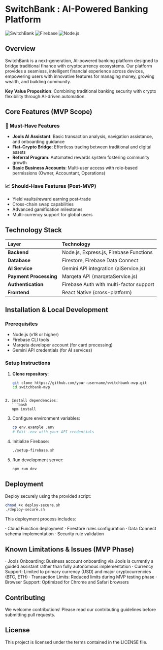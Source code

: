 # SwitchBank : AI-Powered Banking Platform

![SwitchBank](https://img.shields.io/badge/Version-MVP-green.svg)
![Firebase](https://img.shields.io/badge/Platform-Firebase-orange.svg)
![Node.js](https://img.shields.io/badge/Runtime-Node.js-green.svg)

## Overview

SwitchBank is a next-generation, AI-powered banking platform designed to bridge traditional finance with cryptocurrency ecosystems. Our platform provides a seamless, intelligent financial experience across devices, empowering users with innovative features for managing money, growing wealth, and building community.

**Key Value Proposition**: Combining traditional banking security with crypto flexibility through AI-driven automation.

## Core Features (MVP Scope)

### 🎯 Must-Have Features
- **Jools AI Assistant**: Basic transaction analysis, navigation assistance, and onboarding guidance
- **Fiat-Crypto Bridge**: Effortless trading between traditional and digital assets
- **Referral Program**: Automated rewards system fostering community growth
- **Basic Business Accounts**: Multi-user access with role-based permissions (Owner, Accountant, Operations)

### 📈 Should-Have Features (Post-MVP)
- Yield vaults/reward earning post-trade
- Cross-chain swap capabilities
- Advanced gamification milestones
- Multi-currency support for global users

## Technology Stack

| **Layer** | **Technology** |
| :--- | :--- |
| **Backend** | Node.js, Express.js, Firebase Functions |
| **Database** | Firestore, Firebase Data Connect |
| **AI Service** | Gemini API integration (aiService.js) |
| **Payment Processing** | Marqeta API (marqetaService.js) |
| **Authentication** | Firebase Auth with multi-factor support |
| **Frontend** | React Native (cross-platform) |

## Installation & Local Development

### Prerequisites
- Node.js (v18 or higher)
- Firebase CLI tools
- Marqeta developer account (for card processing)
- Gemini API credentials (for AI services)

### Setup Instructions

1. **Clone repository**:
   ```bash
   git clone https://github.com/your-username/switchbank-mvp.git
   cd switchbank-mvp
```

2. Install dependencies:
   ```bash
   npm install
   ```
3. Configure environment variables:
   ```bash
   cp env.example .env
   # Edit .env with your API credentials
   ```
4. Initialize Firebase:
   ```bash
   ./setup-firebase.sh
   ```
5. Run development server:
   ```bash
   npm run dev
   ```

## Deployment

Deploy securely using the provided script:

```bash
chmod +x deploy-secure.sh
./deploy-secure.sh
```

This deployment process includes:

· Cloud Function deployment
· Firestore rules configuration
· Data Connect schema implementation
· Security rule validation

## Known Limitations & Issues (MVP Phase)

· Jools Onboarding: Business account onboarding via Jools is currently a guided assistant rather than fully autonomous implementation
· Currency Support: Limited to primary currency (USD) and major cryptocurrencies (BTC, ETH)
· Transaction Limits: Reduced limits during MVP testing phase
· Browser Support: Optimized for Chrome and Safari browsers

## Contributing

We welcome contributions! Please read our contributing guidelines before submitting pull requests.

## License

This project is licensed under the terms contained in the LICENSE file.
